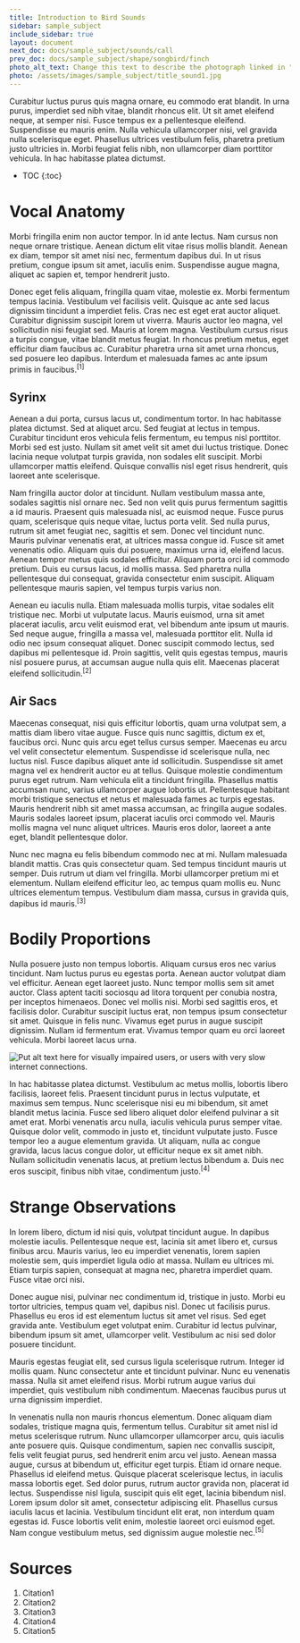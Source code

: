 ```yaml
---
title: Introduction to Bird Sounds
sidebar: sample_subject
include_sidebar: true
layout: document
next_doc: docs/sample_subject/sounds/call
prev_doc: docs/sample_subject/shape/songbird/finch
photo_alt_text: Change this text to describe the photograph linked in "photo".
photo: /assets/images/sample_subject/title_sound1.jpg 
---
```


Curabitur luctus purus quis magna ornare, eu commodo erat blandit. In urna purus, imperdiet sed nibh vitae, blandit rhoncus elit. Ut sit amet eleifend neque, at semper nisi. Fusce tempus ex a pellentesque eleifend. Suspendisse eu mauris enim. Nulla vehicula ullamcorper nisi, vel gravida nulla scelerisque eget. Phasellus ultrices vestibulum felis, pharetra pretium justo ultricies in. Morbi feugiat felis nibh, non ullamcorper diam porttitor vehicula. In hac habitasse platea dictumst. 

* TOC
{:toc}

# Vocal Anatomy

 Morbi fringilla enim non auctor tempor. In id ante lectus. Nam cursus non neque ornare tristique. Aenean dictum elit vitae risus mollis blandit. Aenean ex diam, tempor sit amet nisi nec, fermentum dapibus dui. In ut risus pretium, congue ipsum sit amet, iaculis enim. Suspendisse augue magna, aliquet ac sapien et, tempor hendrerit justo.

Donec eget felis aliquam, fringilla quam vitae, molestie ex. Morbi fermentum tempus lacinia. Vestibulum vel facilisis velit. Quisque ac ante sed lacus dignissim tincidunt a imperdiet felis. Cras nec est eget erat auctor aliquet. Curabitur dignissim suscipit lorem ut viverra. Mauris auctor leo magna, vel sollicitudin nisi feugiat sed. Mauris at lorem magna. Vestibulum cursus risus a turpis congue, vitae blandit metus feugiat. In rhoncus pretium metus, eget efficitur diam faucibus ac. Curabitur pharetra urna sit amet urna rhoncus, sed posuere leo dapibus. Interdum et malesuada fames ac ante ipsum primis in faucibus.<sup>[1]</sup>

## Syrinx

 Aenean a dui porta, cursus lacus ut, condimentum tortor. In hac habitasse platea dictumst. Sed at aliquet arcu. Sed feugiat at lectus in tempus. Curabitur tincidunt eros vehicula felis fermentum, eu tempus nisl porttitor. Morbi sed est justo. Nullam sit amet velit sit amet dui luctus tristique. Donec lacinia neque volutpat turpis gravida, non sodales elit suscipit. Morbi ullamcorper mattis eleifend. Quisque convallis nisl eget risus hendrerit, quis laoreet ante scelerisque.

Nam fringilla auctor dolor at tincidunt. Nullam vestibulum massa ante, sodales sagittis nisl ornare nec. Sed non velit quis purus fermentum sagittis a id mauris. Praesent quis malesuada nisl, ac euismod neque. Fusce purus quam, scelerisque quis neque vitae, luctus porta velit. Sed nulla purus, rutrum sit amet feugiat nec, sagittis et sem. Donec vel tincidunt nunc. Mauris pulvinar venenatis erat, at ultrices massa congue id. Fusce sit amet venenatis odio. Aliquam quis dui posuere, maximus urna id, eleifend lacus. Aenean tempor metus quis sodales efficitur. Aliquam porta orci id commodo pretium. Duis eu cursus lacus, id mollis massa. Sed pharetra nulla pellentesque dui consequat, gravida consectetur enim suscipit. Aliquam pellentesque mauris sapien, vel tempus turpis varius non.

Aenean eu iaculis nulla. Etiam malesuada mollis turpis, vitae sodales elit tristique nec. Morbi ut vulputate lacus. Mauris euismod, urna sit amet placerat iaculis, arcu velit euismod erat, vel bibendum ante ipsum ut mauris. Sed neque augue, fringilla a massa vel, malesuada porttitor elit. Nulla id odio nec ipsum consequat aliquet. Donec suscipit commodo lectus, sed dapibus mi pellentesque id. Proin sagittis, velit quis egestas tempus, mauris nisl posuere purus, at accumsan augue nulla quis elit. Maecenas placerat eleifend sollicitudin.<sup>[2]</sup>

## Air Sacs

 Maecenas consequat, nisi quis efficitur lobortis, quam urna volutpat sem, a mattis diam libero vitae augue. Fusce quis nunc sagittis, dictum ex et, faucibus orci. Nunc quis arcu eget tellus cursus semper. Maecenas eu arcu vel velit consectetur elementum. Suspendisse id scelerisque nulla, nec luctus nisl. Fusce dapibus aliquet ante id sollicitudin. Suspendisse sit amet magna vel ex hendrerit auctor eu at tellus. Quisque molestie condimentum purus eget rutrum. Nam vehicula elit a tincidunt fringilla. Phasellus mattis accumsan nunc, varius ullamcorper augue lobortis ut. Pellentesque habitant morbi tristique senectus et netus et malesuada fames ac turpis egestas. Mauris hendrerit nibh sit amet massa accumsan, ac fringilla augue sodales. Mauris sodales laoreet ipsum, placerat iaculis orci commodo vel. Mauris mollis magna vel nunc aliquet ultrices. Mauris eros dolor, laoreet a ante eget, blandit pellentesque dolor.

Nunc nec magna eu felis bibendum commodo nec at mi. Nullam malesuada blandit mattis. Cras quis consectetur quam. Sed tempus tincidunt mauris ut semper. Duis rutrum ut diam vel fringilla. Morbi ullamcorper pretium mi et elementum. Nullam eleifend efficitur leo, ac tempus quam mollis eu. Nunc ultrices elementum tempus. Vestibulum diam massa, cursus in gravida quis, dapibus id mauris.<sup>[3]</sup>

# Bodily Proportions

Nulla posuere justo non tempus lobortis. Aliquam cursus eros nec varius tincidunt. Nam luctus purus eu egestas porta. Aenean auctor volutpat diam vel efficitur. Aenean eget laoreet justo. Nunc tempor mollis sem sit amet auctor. Class aptent taciti sociosqu ad litora torquent per conubia nostra, per inceptos himenaeos. Donec vel mollis nisi. Morbi sed sagittis eros, et facilisis dolor. Curabitur suscipit luctus erat, non tempus ipsum consectetur sit amet. Quisque in felis nunc. Vivamus eget purus in augue suscipit dignissim. Nullam id fermentum erat. Vivamus tempor quam eu orci laoreet vehicula. Morbi laoreet lacus urna. 

<img src="/template-information-site/assets/images/sample_subject/bird11.jpg" alt="Put alt text here for visually impaired users, or users with very slow internet connections."/>

 In hac habitasse platea dictumst. Vestibulum ac metus mollis, lobortis libero facilisis, laoreet felis. Praesent tincidunt purus in lectus vulputate, et maximus sem tempus. Nunc scelerisque nisi eu mi bibendum, sit amet blandit metus lacinia. Fusce sed libero aliquet dolor eleifend pulvinar a sit amet erat. Morbi venenatis arcu nulla, iaculis vehicula purus semper vitae. Quisque dolor velit, commodo in justo et, tincidunt vulputate justo. Fusce tempor leo a augue elementum gravida. Ut aliquam, nulla ac congue gravida, lacus lacus congue dolor, ut efficitur neque ex sit amet nibh. Nullam sollicitudin venenatis lacus, at pretium lectus bibendum a. Duis nec eros suscipit, finibus nibh vitae, condimentum justo.<sup>[4]</sup>

# Strange Observations

 In lorem libero, dictum id nisi quis, volutpat tincidunt augue. In dapibus molestie iaculis. Pellentesque neque est, lacinia sit amet libero et, cursus finibus arcu. Mauris varius, leo eu imperdiet venenatis, lorem sapien molestie sem, quis imperdiet ligula odio at massa. Nullam eu ultrices mi. Etiam turpis sapien, consequat at magna nec, pharetra imperdiet quam. Fusce vitae orci nisi.

Donec augue nisi, pulvinar nec condimentum id, tristique in justo. Morbi eu tortor ultricies, tempus quam vel, dapibus nisl. Donec ut facilisis purus. Phasellus eu eros id est elementum luctus sit amet vel risus. Sed eget gravida ante. Vestibulum eget volutpat enim. Curabitur id lectus pulvinar, bibendum ipsum sit amet, ullamcorper velit. Vestibulum ac nisi sed dolor posuere tincidunt.

Mauris egestas feugiat elit, sed cursus ligula scelerisque rutrum. Integer id mollis quam. Nunc consectetur ante et tincidunt pulvinar. Nunc eu venenatis massa. Nulla sit amet eleifend risus. Morbi rutrum augue varius dui imperdiet, quis vestibulum nibh condimentum. Maecenas faucibus purus ut urna dignissim imperdiet.

In venenatis nulla non mauris rhoncus elementum. Donec aliquam diam sodales, tristique magna quis, fermentum tellus. Curabitur sit amet nisl id metus scelerisque rutrum. Nunc ullamcorper ullamcorper arcu, quis iaculis ante posuere quis. Quisque condimentum, sapien nec convallis suscipit, felis velit feugiat purus, sed hendrerit enim arcu vel justo. Aenean massa augue, cursus at bibendum ut, efficitur eget turpis. Etiam id ornare neque. Phasellus id eleifend metus. Quisque placerat scelerisque lectus, in iaculis massa lobortis eget. Sed dolor purus, rutrum auctor gravida non, placerat id lectus. Suspendisse nisl ligula, suscipit quis elit eget, lacinia bibendum nisl. Lorem ipsum dolor sit amet, consectetur adipiscing elit. Phasellus cursus iaculis lacus et lacinia. Vestibulum tincidunt elit erat, non interdum quam egestas id. Fusce lobortis velit enim, molestie laoreet orci euismod eget. Nam congue vestibulum metus, sed dignissim augue molestie nec.<sup>[5]</sup>

# Sources

1. Citation1
2. Citation2
3. Citation3
4. Citation4
5. Citation5
